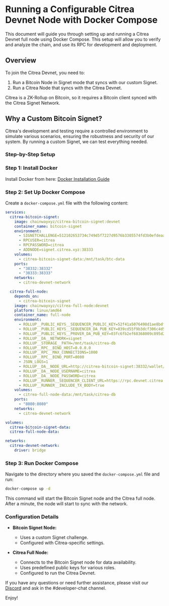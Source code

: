 # Running a Configurable Citrea Devnet Node with Docker Compose

This document will guide you through setting up and running a Citrea Devnet full node using Docker Compose. This setup will allow you to verify and analyze the chain, and use its RPC for development and deployment.

## Overview

To join the Citrea Devnet, you need to:
1. Run a Bitcoin Node in Signet mode that syncs with our custom Signet.
2. Run a Citrea Node that syncs with the Citrea Devnet.

Citrea is a ZK-Rollup on Bitcoin, so it requires a Bitcoin client synced with the Citrea Signet Network.

## Why a Custom Bitcoin Signet?

Citrea's development and testing require a controlled environment to simulate various scenarios, ensuring the robustness and security of our system. By running a custom Signet, we can test everything needed.

### Step-by-Step Setup

### Step 1: Install Docker

Install Docker from here: [Docker Installation Guide](https://docs.docker.com/get-docker/)

### Step 2: Set Up Docker Compose

Create a `docker-compose.yml` file with the following content:

```yaml
services:
  citrea-bitcoin-signet:
    image: chainwayxyz/citrea-bitcoin-signet:devnet
    container_name: bitcoin-signet
    environment:
      - SIGNETCHALLENGE=512102653734c749d5f7227d9576b3305574fd3b0efdeaa64f3d500f121bf235f0a43151ae
      - RPCUSER=citrea
      - RPCPASSWORD=citrea
      - ADDNODE=signet.citrea.xyz:38333
    volumes:
      - citrea-bitcoin-signet-data:/mnt/task/btc-data
    ports:
      - "38332:38332"
      - "38333:38333"
    networks:
      - citrea-devnet-network

  citrea-full-node:
    depends_on:
      - citrea-bitcoin-signet
    image: chainwayxyz/citrea-full-node:devnet
    platform: linux/amd64
    container_name: full-node
    environment:
      - ROLLUP__PUBLIC_KEYS__SEQUENCER_PUBLIC_KEY=52f41a5076498d1ae8bdfa57d19e91e3c2c94b6de21985d099cd48cfa7aef174
      - ROLLUP__PUBLIC_KEYS__SEQUENCER_DA_PUB_KEY=039cd55f9b3dcf306c4d54f66cd7c4b27cc788632cd6fb73d80c99d303c6536486
      - ROLLUP__PUBLIC_KEYS__PROVER_DA_PUB_KEY=03fc6fb2ef68368009c895d2d4351dcca4109ec2f5f327291a0553570ce769f5e5
      - ROLLUP__DA__NETWORK=signet
      - ROLLUP__STORAGE__PATH=/mnt/task/citrea-db
      - ROLLUP__RPC__BIND_HOST=0.0.0.0
      - ROLLUP__RPC__MAX_CONNECTIONS=1000
      - ROLLUP__RPC__BIND_PORT=8080
      - JSON_LOGS=1
      - ROLLUP__DA__NODE_URL=http://citrea-bitcoin-signet:38332/wallet/citrea
      - ROLLUP__DA__NODE_USERNAME=citrea
      - ROLLUP__DA__NODE_PASSWORD=citrea
      - ROLLUP__RUNNER__SEQUENCER_CLIENT_URL=https://rpc.devnet.citrea.xyz
      - ROLLUP__RUNNER__INCLUDE_TX_BODY=true
    volumes:
      - citrea-full-node-data:/mnt/task/citrea-db
    ports:
      - "8080:8080"
    networks:
      - citrea-devnet-network

volumes:
  citrea-bitcoin-signet-data:
  citrea-full-node-data:

networks:
  citrea-devnet-network:
    driver: bridge
```

### Step 3: Run Docker Compose

Navigate to the directory where you saved the `docker-compose.yml` file and run:

```sh
docker-compose up -d
```

This command will start the Bitcoin Signet node and the Citrea full node. After a minute, the node will start to sync with the network.

### Configuration Details

- **Bitcoin Signet Node:**
  - Uses a custom Signet challenge.
  - Configured with Citrea-specific settings.

- **Citrea Full Node:**
  - Connects to the Bitcoin Signet node for data availability.
  - Uses predefined public keys for various roles.
  - Configured to run the Citrea Devnet.


If you have any questions or need further assistance, please visit our [Discord](https://discord.citrea.xyz) and ask in the #developer-chat channel.

Enjoy!